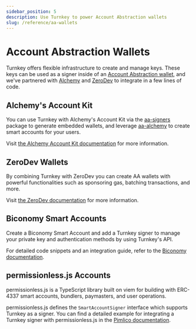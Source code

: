 ```yaml
---
sidebar_position: 5
description: Use Turnkey to power Account Abstraction wallets
slug: /reference/aa-wallets
---
```


# Account Abstraction Wallets

Turnkey offers flexible infrastructure to create and manage keys. These keys can be used as a signer inside of an [Account Abstraction wallet](https://www.erc4337.io/), and we've partnered with [Alchemy](https://www.alchemy.com/) and [ZeroDev](https://zerodev.app/) to integrate in a few lines of code.

## Alchemy's Account Kit

You can use Turnkey with Alchemy's Account Kit via the [aa-signers](https://accountkit.alchemy.com/packages/aa-signers/turnkey/introduction.html) package to generate embedded wallets, and leverage [aa-alchemy](https://accountkit.alchemy.com/packages/aa-alchemy/index.html) to create smart accounts for your users.

Visit [the Alchemy Account Kit documentation](https://accountkit.alchemy.com/smart-accounts/signers/guides/turnkey.html) for more information.

## ZeroDev Wallets

By combining Turnkey with ZeroDev you can create AA wallets with powerful functionalities such as sponsoring gas, batching transactions, and more.

Visit [the ZeroDev documentation](https://docs-v4.zerodev.app/create-wallets/integrations/turnkey) for more information.

## Biconomy Smart Accounts

Create a Biconomy Smart Account and add a Turnkey signer to manage your private key and authentication methods by using Turnkey's API.

For detailed code snippets and an integration guide, refer to the [Biconomy documentation](https://docs.biconomy.io/Account/signers/turnkey).

## permissionless.js Accounts 

permissionless.js is a TypeScript library built on viem for building with ERC-4337 smart accounts, bundlers, paymasters, and user operations. 

permissionless.js defines the `SmartAccountSigner` interface which supports Turnkey as a signer. You can find a detailed example for integrating a Turnkey signer with permissionless.js in the [Pimlico documentation](https://docs.pimlico.io/permissionless/how-to/signers/turnkey).
